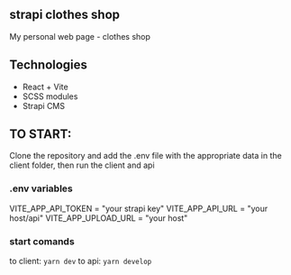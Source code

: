 ## strapi clothes shop

My personal web page - clothes shop

## Technologies

* React + Vite
* SCSS modules
* Strapi CMS

## TO START: 

Clone the repository and add the .env file with the appropriate data in the client folder, then run the client and api

### .env variables

VITE_APP_API_TOKEN = "your strapi key"
VITE_APP_API_URL = "your host/api"
VITE_APP_UPLOAD_URL = "your host"

### start comands

to client: `yarn dev`
to api: `yarn develop`